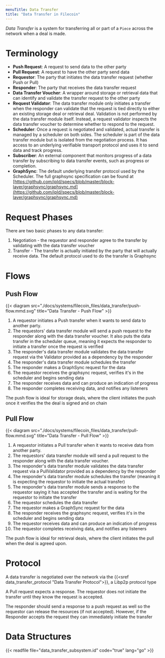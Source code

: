 ```yaml
---
menuTitle: Data Transfer
title: "Data Transfer in Filecoin"
---
```


_Data Transfer_ is a system for transferring all or part of a `Piece` across the network when a deal is made.

# Terminology

- **Push Request**: A request to send data to the other party
- **Pull Request**: A request to have the other party send data
- **Requestor**: The party that initiates the data transfer request (whether Push or Pull)
- **Responder**: The party that receives the data transfer request
- **Data Transfer Voucher**: A wrapper around storage or retrieval data that can identify and validate the transfer request to the other party
- **Request Validator**: The data transfer module only initiates a transfer when the responder can validate that the request is tied directly to either an existing storage deal or retrieval deal. Validation is not performed by the data transfer module itself. Instead, a request validator inspects the data transfer voucher to determine whether to respond to the request.
- **Scheduler**:  Once a request is negotiated and validated, actual transfer is managed by a scheduler on both sides. The scheduler is part of the data transfer module but is isolated from the negotiation process. It has access to an underlying verifiable transport protocol and uses it to send data and track progress.
- **Subscriber**: An external component that monitors progress of a data transfer by subscribing to data transfer events, such as progress or completion.
- **GraphSync**: The default underlying transfer protocol used by the Scheduler. The full graphsync specification can be found at [https://github.com/ipld/specs/blob/master/block-layer/graphsync/graphsync.md](https://github.com/ipld/specs/blob/master/block-layer/graphsync/graphsync.md)

# Request Phases

There are two basic phases to any data transfer:

1. Negotiation - the requestor and responder agree to the transfer by validating with the data transfer voucher
2. Transfer - The transfer is actually initiated by the party that will actually receive data. The default protocol used to do the transfer is Graphsync

# Flows

## Push Flow

{{< diagram src="./docs/systems/filecoin_files/data_transfer/push-flow.mmd.svg" title="Data Transfer - Push Flow" >}}

1. A requestor initiates a Push transfer when it wants to send data to another party. 
2. The requestors' data transfer module will send a push request to the responder along with the data transfer voucher. It also puts the data transfer in the scheduler queue, meaning it expects the responder to initiate a transfer once the request is verified
3. The responder's data transfer module validates the data transfer request via the Validator provided as a dependency by the responder
4. The responder's data transfer module schedules the transfer
5. The responder makes a GraphSync request for the data
6. The requestor receives the graphsync request, verifies it's in the scheduler and begins sending data
7. The responder receives data and can produce an indication of progress
8. The responder completes receiving data, and notifies any listeners

The push flow is ideal for storage deals, where the client initiates the push
once it verifies the the deal is signed and on chain

## Pull Flow

{{< diagram src="./docs/systems/filecoin_files/data_transfer/pull-flow.mmd.svg" title="Data Transfer - Pull Flow" >}}

1. A requestor initiates a Pull transfer when it wants to receive data from another party. 
2. The requestors' data transfer module will send a pull request to the responder along with the data transfer voucher. 
3. The responder's data transfer module validates the data transfer request via a PullValidator provided as a dependency by the responder
4. The responder's data transfer module schedules the transfer (meaning it is expecting the requestor to initiate the actual transfer)
5. The responder's data transfer module sends a response to the requestor saying it has accepted the transfer and is waiting for the requestor to initiate the transfer
6. The requestor schedules the data transfer
7. The requestor makes a GraphSync request for the data
8. The responder receives the graphsync request, verifies it's in the scheduler and begins sending data
9. The requestor receives data and can produce an indication of progress
10. The requestor completes receiving data, and notifies any listeners

The push flow is ideal for retrieval deals, where the client initiates the pull when the deal is agreed upon.

# Protocol

A data transfer is negotiated over the network via the {{<sref data_transfer_protocol "Data Transfer Protocol">}}, a Libp2p protocol type

A Pull request expects a response. The requestor does not initiate the transfer
until they know the request is accepted.

The responder should send a response to a push request as well so the requestor can release the resources (if not accepted). However, if the Responder accepts the request they can immediately initiate the transfer

# Data Structures

{{< readfile file="data_transfer_subsystem.id" code="true" lang="go" >}}
